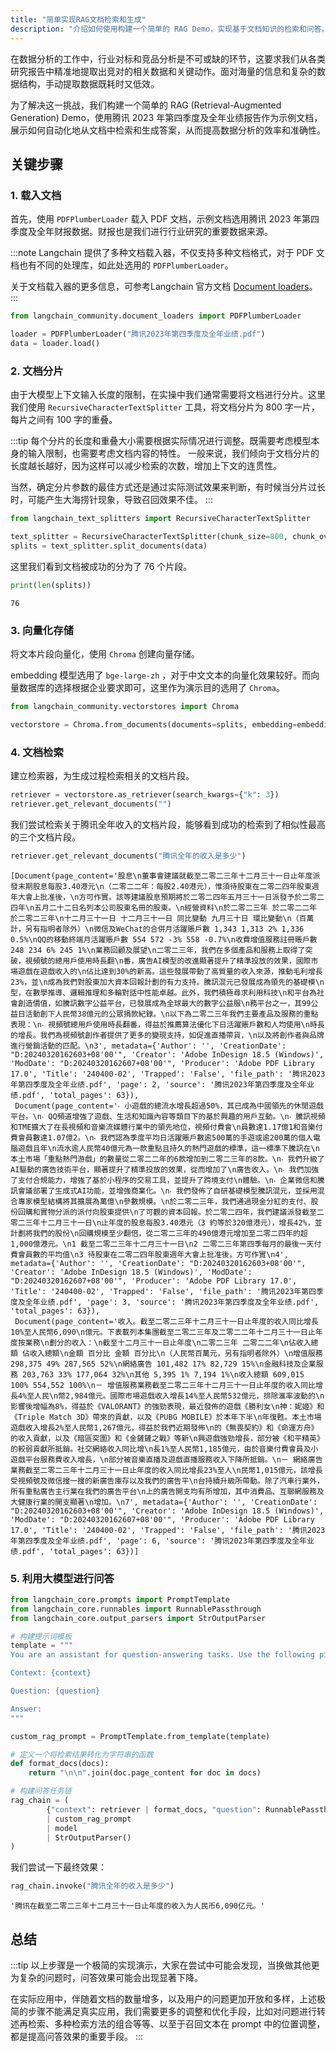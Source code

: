 ```yaml
---
title: "简单实现RAG文档检索和生成"
description: "介绍如何使用构建一个简单的 RAG Demo，实现基于文档知识的检索和问答。"
---
```


在数据分析的工作中，行业对标和竞品分析是不可或缺的环节，这要求我们从各类研究报告中精准地提取出竞对的相关数据和关键动作。面对海量的信息和复杂的数据结构，手动提取数据既耗时又低效。

为了解决这一挑战，我们构建一个简单的 RAG (Retrieval-Augmented Generation) Demo，使用腾讯 2023
年第四季度及全年业绩报告作为示例文档，展示如何自动化地从文档中检索和生成答案，从而提高数据分析的效率和准确性。

## 关键步骤

### 1. 载入文档

首先，使用 `PDFPlumberLoader` 载入 PDF 文档，示例文档选用腾讯 2023 年第四季度及全年财报数据。财报也是我们进行行业研究的重要数据来源。

:::note
Langchain 提供了多种文档载入器，不仅支持多种文档格式，对于 PDF 文档也有不同的处理库，如此处选用的 `PDFPlumberLoader`。

关于文档载入器的更多信息，可参考Langchain
官方文档 [Document loaders](https://python.langchain.com/docs/modules/data_connection/document_loaders/)。
:::

```python
from langchain_community.document_loaders import PDFPlumberLoader

loader = PDFPlumberLoader("腾讯2023年第四季度及全年业绩.pdf")
data = loader.load()
```

### 2. 文档分片

由于大模型上下文输入长度的限制，在实操中我们通常需要将文档进行分片。这里我们使用 `RecursiveCharacterTextSplitter`
工具，将文档分片为 800 字一片，每片之间有 100 字的重叠。

:::tip
每个分片的长度和重叠大小需要根据实际情况进行调整。既需要考虑模型本身的输入限制，也需要考虑文档内容的特性。
一般来说，我们倾向于文档分片的长度越长越好，因为这样可以减少检索的次数，增加上下文的连贯性。

当然，确定分片参数的最佳方式还是通过实际测试效果来判断，有时候当分片过长时，可能产生大海捞针现象，导致召回效果不佳。
:::

```python
from langchain_text_splitters import RecursiveCharacterTextSplitter

text_splitter = RecursiveCharacterTextSplitter(chunk_size=800, chunk_overlap=100)
splits = text_splitter.split_documents(data)
```

这里我们看到文档被成功的分为了 76 个片段。

```python
print(len(splits))
```

```text title="Output"
76
```

### 3. 向量化存储

将文本片段向量化，使用 `Chroma` 创建向量存储。

embedding 模型选用了 `bge-large-zh`
，对于中文文本的向量化效果较好。而向量数据库的选择根据企业要求即可，这里作为演示目的选用了 `Chroma`。

```python
from langchain_community.vectorstores import Chroma

vectorstore = Chroma.from_documents(documents=splits, embedding=embeddings)
```

### 4. 文档检索

建立检索器，为生成过程检索相关的文档片段。

```python
retriever = vectorstore.as_retriever(search_kwargs={"k": 3})
retriever.get_relevant_documents("")
```

我们尝试检索关于腾讯全年收入的文档片段，能够看到成功的检索到了相似性最高的三个文档片段。

```python
retriever.get_relevant_documents("腾讯全年的收入是多少")
```

```text title="Output"
[Document(page_content='股息\n董事會建議就截至二零二三年十二月三十一日止年度派發末期股息每股3.40港元\n（二零二二年：每股2.40港元），惟須待股東在二零二四年股東週年大會上批准後，\n方可作實。該等建議股息預期將於二零二四年五月三十一日派發予於二零二四年\n五月二十二日名列本公司股東名冊的股東。\n經營資料\n於二零二三年 於二零二二年 於二零二三年\n十二月三十一日 十二月三十一日 同比變動 九月三十日 環比變動\n（百萬計，另有指明者除外）\n微信及WeChat的合併月活躍賬戶數 1,343 1,313 2% 1,336 0.5%\nQQ的移動終端月活躍賬戶數 554 572 -3% 558 -0.7%\n收費增值服務註冊賬戶數 248 234 6% 245 1%\n業務回顧及展望\n二零二三年，我們在多個產品和服務上取得了突破，視頻號的總用戶使用時長翻\n番，廣告AI模型的改進顯著提升了精準投放的效果，國際市場遊戲在遊戲收入的\n佔比達到30%的新高。這些發展帶動了高質量的收入來源，推動毛利增長23%，並\n成為我們對股東加大資本回報計劃的有力支持。騰訊混元已發展成為領先的基礎模\n型，在數學推導、邏輯推理和多輪對話中性能卓越。此外，我們積極尋求利用科技\n和平台為社會創造價值，如騰訊數字公益平台，已發展成為全球最大的數字公益服\n務平台之一，其99公益日活動創下人民幣38億元的公眾捐款紀錄。\n以下為二零二三年我們主要產品及服務的重點表現：\n‧ 視頻號總用戶使用時長翻番，得益於推薦算法優化下日活躍賬戶數和人均使用\n時長的增長。我們為視頻號創作者提供了更多的變現支持，如促進直播帶貨，\n以及將創作者與品牌進行營銷活動的匹配。\n3', metadata={'Author': '', 'CreationDate': "D:20240320162603+08'00'", 'Creator': 'Adobe InDesign 18.5 (Windows)', 'ModDate': "D:20240320162607+08'00'", 'Producer': 'Adobe PDF Library 17.0', 'Title': '240400-02', 'Trapped': 'False', 'file_path': '腾讯2023年第四季度及全年业绩.pdf', 'page': 2, 'source': '腾讯2023年第四季度及全年业绩.pdf', 'total_pages': 63}),
 Document(page_content='‧ 小遊戲的總流水增長超過50%，其已成為中國領先的休閒遊戲平台。\n‧ QQ頻道增強了遊戲、生活和知識內容等類目下的基於興趣的用戶互動。\n‧ 騰訊視頻和TME擴大了在長視頻和音樂流媒體行業中的領先地位，視頻付費會\n員數達1.17億1和音樂付費會員數達1.07億2。\n‧ 我們認為季度平均日活躍賬戶數逾500萬的手遊或逾200萬的個人電腦遊戲且年\n流水逾人民幣40億元為一款重點且持久的熱門遊戲的標準，這一標準下騰訊在\n本土市場「重點熱門游戲」的數量從二零二二年的6款增加到二零二三年的8款。\n‧ 我們升級了AI驅動的廣告技術平台，顯著提升了精準投放的效果，從而增加了\n廣告收入。\n‧ 我們加強了支付合規能力，增強了基於小程序的交易工具，並提升了跨境支付\n體驗。\n‧ 企業微信和騰訊會議部署了生成式AI功能，並增強商業化。\n‧ 我們發佈了自研基礎模型騰訊混元，並採用混合專家模型結構將其擴展為萬億\n參數規模。\n於二零二三年，我們通過現金分紅的支付、股份回購和實物分派的派付向股東提供\n了可觀的資本回報。於二零二四年，我們建議派發截至二零二三年十二月三十一日\n止年度的股息每股3.40港元（3 約等於320億港元），增長42%，並計劃將我們的股份\n回購規模至少翻倍，從二零二三年的490億港元增加至二零二四年的超1,000億港元。\n1 截至二零二三年十二月三十一日\n2 二零二三年第四季每月的最後一天付費會員數的平均值\n3 待股東在二零二四年股東週年大會上批准後，方可作實\n4', metadata={'Author': '', 'CreationDate': "D:20240320162603+08'00'", 'Creator': 'Adobe InDesign 18.5 (Windows)', 'ModDate': "D:20240320162607+08'00'", 'Producer': 'Adobe PDF Library 17.0', 'Title': '240400-02', 'Trapped': 'False', 'file_path': '腾讯2023年第四季度及全年业绩.pdf', 'page': 3, 'source': '腾讯2023年第四季度及全年业绩.pdf', 'total_pages': 63}),
 Document(page_content='收入。截至二零二三年十二月三十一日止年度的收入同比增長10%至人民幣6,090\n億元。下表載列本集團截至二零二三年及二零二二年十二月三十一日止年度按業務\n劃分的收入：\n截至十二月三十一日止年度\n二零二三年 二零二二年\n佔收入總額 佔收入總額\n金額 百分比 金額 百分比\n（人民幣百萬元，另有指明者除外）\n增值服務 298,375 49% 287,565 52%\n網絡廣告 101,482 17% 82,729 15%\n金融科技及企業服務 203,763 33% 177,064 32%\n其他 5,395 1% 7,194 1%\n收入總額 609,015 100% 554,552 100%\n－ 增值服務業務截至二零二三年十二月三十一日止年度的收入同比增長4%至人民\n幣2,984億元。國際市場遊戲收入增長14%至人民幣532億元，排除滙率波動的\n影響後增幅為8%，得益於《VALORANT》的強勁表現，最近發佈的遊戲《勝利女\n神：妮姬》和《Triple Match 3D》帶來的貢獻，以及《PUBG MOBILE》於本年下半\n年復甦。本土市場遊戲收入增長2%至人民幣1,267億元，得益於我們近期發佈\n的《無畏契約》和《命運方舟》的收入貢獻，以及《暗區突圍》和《金鏟鏟之戰》等新\n興遊戲強勁增長，部分被《和平精英》的較弱貢獻所抵銷。社交網絡收入同比增\n長1%至人民幣1,185億元，由於音樂付費會員及小遊戲平台服務費收入增長，\n部分被音樂直播及遊戲直播服務收入下降所抵銷。\n－ 網絡廣告業務截至二零二三年十二月三十一日止年度的收入同比增長23%至人\n民幣1,015億元，該增長受視頻號及微信搜一搜的新廣告庫存以及我們的廣告平\n台持續升級所帶動。除了汽車行業外，所有重點廣告主行業在我們的廣告平台\n上的廣告開支均有所增加，其中消費品、互聯網服務及大健康行業的開支顯著\n增加。\n7', metadata={'Author': '', 'CreationDate': "D:20240320162603+08'00'", 'Creator': 'Adobe InDesign 18.5 (Windows)', 'ModDate': "D:20240320162607+08'00'", 'Producer': 'Adobe PDF Library 17.0', 'Title': '240400-02', 'Trapped': 'False', 'file_path': '腾讯2023年第四季度及全年业绩.pdf', 'page': 6, 'source': '腾讯2023年第四季度及全年业绩.pdf', 'total_pages': 63})]
```

### 5. 利用大模型进行问答

```python
from langchain_core.prompts import PromptTemplate
from langchain_core.runnables import RunnablePassthrough
from langchain_core.output_parsers import StrOutputParser

# 构建提示词模板
template = """
You are an assistant for question-answering tasks. Use the following pieces of retrieved context to answer the question. If you don't know the answer, just say that you don't know. Use three sentences maximum and keep the answer concise.

Context: {context}

Question: {question}

Answer:
"""

custom_rag_prompt = PromptTemplate.from_template(template)

# 定义一个将检索结果转化为字符串的函数
def format_docs(docs):
    return "\n\n".join(doc.page_content for doc in docs)

# 构建问答任务链
rag_chain = (
        {"context": retriever | format_docs, "question": RunnablePassthrough()}
        | custom_rag_prompt
        | model
        | StrOutputParser()
)
```

我们尝试一下最终效果：

```python
rag_chain.invoke("腾讯全年的收入是多少")
```

```text title="Output"
'腾讯在截至二零二三年十二月三十一日止年度的收入为人民币6,090亿元。'
```

## 总结

:::tip
以上步骤是一个极简的实现演示，大家在尝试中可能会发现，当换做其他更为复杂的问题时，问答效果可能会出现显著下降。

在实际应用中，伴随着文档的数量增多，以及用户的问题更加开放和多样，上述极简的步骤不能满足真实应用，我们需要更多的调整和优化手段，比如对问题进行转述再检索、多种检索方法的组合等等、以至于召回文本在
prompt 中的位置调整，都是提高问答效果的重要手段。
:::
